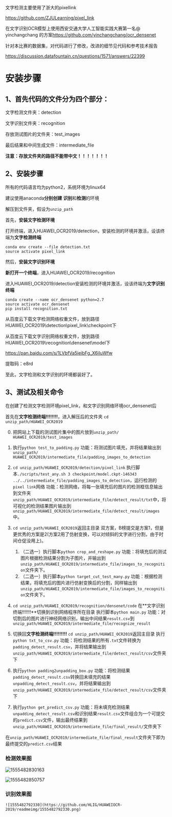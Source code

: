 文字检测主要使用了浙大的pixellink

<https://github.com/ZJULearning/pixel_link>

在文字识别OCR模型上使用西安交通大学人工智能实践大赛第一名@ yinchangchang 的方案<https://github.com/yinchangchang/ocr_densenet>

针对本比赛的数据集，对代码进行了修改，改进的细节见代码和参考技术报告

<https://discussion.datafountain.cn/questions/1571/answers/22399>



# 安装步骤

## 1、首先代码的文件分为四个部分：

文字检测文件夹：detection

文字识别文件夹：recognition

存放测试图片的文件夹：test_images

最后结果和中间生成文件：intermediate_file

**注意：存放文件夹的路径不能带中文！！！！！！！**

## 2、安装步骤

所有的代码语言均为python2，系统环境为linux64

建议使用anaconda**分别创建**  **识别**和**检测**的环境

解压到文件夹，假设为`unzip_path`

首先，**安装文字检测环境**

打开终端，进入HUAWEI_OCR2019/detection，安装检测的环境并激活，设该终端为**文字检测终端**

```
conda env create --file detection.txt
source activate pixel_link
```



然后，**安装文字识别环境**

**新打开一个终端**，进入HUAWEI_OCR2019/recognition



进入HUAWEI_OCR2019/detection安装检测的环境并激活，设该终端为**文字识别终端**

```
conda create --name ocr_densenet python=2.7
source activate ocr_densenet
pip install recognition.txt
```



从百度云下载文字检测网络权重文件，放到路径HUAWEI_OCR2019\detection\pixel_link\checkpoint下

从百度云下载文字识别网络权重文件，放到路径HUAWEI_OCR2019\recognition\densenet\model下

https://pan.baidu.com/s/1LVbfVa5ieibFg_X6iIuWfw 

提取码：e8rd

至此，文字检测和文字识别的环境都装好了。



## 3、测试及相关命令



在创建了检测文字检测环境pixel_link，和文字识别网络环境ocr_densenet后

首先在**文字检测终端!!!!!!!!**，进入解压后的文件夹
`cd unzip_path/HUAWEI_OCR2019`

0. 把网站上下载的测试图片集中的图片放到`unzip_path/ HUAWEI_OCR2019/test_images`

1. 执行`python test_to_padding.py`
   功能：将测试图片填充，并将结果输出到`unzip_path/ HUAWEI_OCR2019/intermediate_file/padding_images_to_detection`
2. `cd unzip_path/HUAWEI_OCR2019/detection/pixel_link`
   执行脚本`./scripts/test_any.sh 3 checkpoint/model.ckpt-146343 ../../intermediate_file/padding_images_to_detection`，运行检测的`pixel link`网络
   功能：检测网络，将每一张填充后的图片的检测框信息输出到文件夹`unzip_path/HUAWEI_OCR2019/intermediate_file/detect_result/txt`中，将可视化的检测结果图片输出到`unzip_path/HUAWEI_OCR2019/intermediate_file/detect_result/images`中。
3. `cd unzip_path/HUAWEI_OCR2019`返回主目录
   双方案，B榜提交是方案1，但是更优秀的方案是2(方案2用了仿射变换，可以对倾斜的文字进行分割，由于时间仓促没用上)。
   1. （二选一）执行脚本`python crop_and_reshape.py`
      功能：将填充后的测试图片根据检测结果分割为子图片，并输出到`unzip_path/HUAWEI_OCR2019/intermediate_file/images_to_recognition`文件夹下。
   2. （二选一）执行脚本`python target_cut_test_many.py`
      功能：根据检测结果，将填充后的图片进行仿射变换后的分割，同样输出到`unzip_path/HUAWEI_OCR2019/intermediate_file/images_to_recognition`文件夹下。
4. `cd unzip_path/HUAWEI_OCR2019/recognition/densenet/code`
   在**文字识别终端!!!!!!!**切换到识别网络程序所在目录
   执行脚本`python main.py`
   功能：对切割后的图片进行神经网络识别，输出中间结果`result.csv`到`unzip_path/HUAWEI_OCR2019/intermediate_file/recognize_result`
5. 切换回**文字检测终端!!!!!!!!!**
   `cd unzip_path/HUAWEI_OCR2019`返回主目录
   执行`python txt_to_csv.py`
   功能：将检测结果的所有`.txt`文件转换为`padding_detect_result.csv`，并将结果输出到`unzip_path/HUAWEI_OCR2019/intermediate_file/detect_result/csv`文件夹下
6. 执行`python padding2unpadding_box.py`
   功能：将检测结果`padding_detect_result.csv`转换回未填充的结果`unpadding_detect_result.csv`，并将结果输出到`unzip_path/HUAWEI_OCR2019/intermediate_file/detect_result/csv`文件夹下
7. 执行`python get_predict_csv.py`
   功能：将未填充检测结果`unpadding_detect_result.csv`和识别结果`result.csv`文件组合为一个可提交的`predict.csv`文件，输出最终结果到`unzip_path/HUAWEI_OCR2019/intermediate_file/final_result/`文件夹下

在`unzip_path/HUAWEI_OCR2019/intermediate_file/final_result`文件夹下即为最终提交的`predict.csv`结果



### 检测效果图

![1555482830163](https://github.com/HLIG/HUAWEIOCR-2019/readmeimg/1555482830163.png)

![1555482850757](https://github.com/HLIG/HUAWEIOCR-2019/readmeimg/1555482850757.png)





### 识别效果图 

```
![1555482792330](https://github.com/HLIG/HUAWEIOCR-2019/readmeimg/1555482792330.png)
```